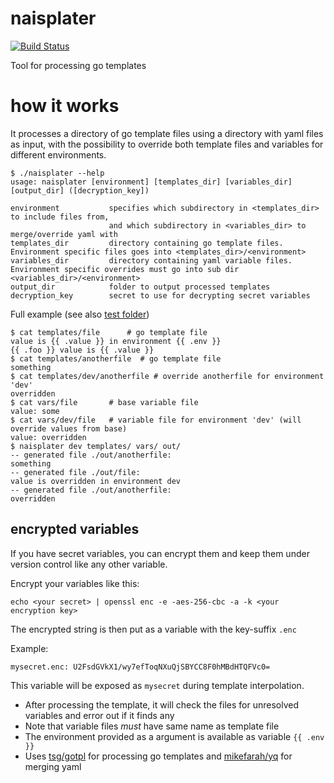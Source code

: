naisplater
==========
[![Build Status](https://travis-ci.org/nais/naisplater.svg?branch=master)](https://travis-ci.org/nais/naisplater)

Tool for processing go templates

# how it works

It processes a directory of go template files using a directory with yaml files as input, with the possibility to override both template files and variables for different environments.

```
$ ./naisplater --help
usage: naisplater [environment] [templates_dir] [variables_dir] [output_dir] ([decryption_key])

environment           specifies which subdirectory in <templates_dir> to include files from,
                      and which subdirectory in <variables_dir> to merge/override yaml with
templates_dir         directory containing go template files. Environment specific files goes into <templates_dir>/<environment>
variables_dir         directory containing yaml variable files. Environment specific overrides must go into sub dir <variables_dir>/<environment>
output_dir            folder to output processed templates
decryption_key        secret to use for decrypting secret variables
```

Full example (see also [test folder](https://github.com/nais/naisplater/tree/master/test))
```
$ cat templates/file      # go template file
value is {{ .value }} in environment {{ .env }}
{{ .foo }} value is {{ .value }}
$ cat templates/anotherfile  # go template file
something
$ cat templates/dev/anotherfile # override anotherfile for environment 'dev' 
overridden
$ cat vars/file       # base variable file
value: some
$ cat vars/dev/file   # variable file for environment 'dev' (will override values from base)
value: overridden
$ naisplater dev templates/ vars/ out/
-- generated file ./out/anotherfile:
something
-- generated file ./out/file:
value is overridden in environment dev
-- generated file ./out/anotherfile:
overridden
```

## encrypted variables

If you have secret variables, you can encrypt them and keep them under version control like any other variable.

Encrypt your variables like this:
```
echo <your secret> | openssl enc -e -aes-256-cbc -a -k <your encryption key>
```
The encrypted string is then put as a variable with the key-suffix `.enc`

Example:
```
mysecret.enc: U2FsdGVkX1/wy7efToqNXuQjSBYCC8F0hMBdHTQFVc0=
```

This variable will be exposed as `mysecret` during template interpolation.


- After processing the template, it will check the files for unresolved variables and error out if it finds any
- Note that variable files _must_ have same name as template file
- The environment provided as a argument is available as variable `{{ .env }}`
- Uses [tsg/gotpl](https://github.com/tsg/gotpl) for processing go templates and [mikefarah/yq](https://github.com/mikefarah/yq) for merging yaml
